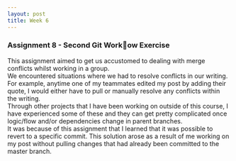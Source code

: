 ```yaml
---
layout: post
title: Week 6
---
```

### Assignment 8 - Second Git Work􏰂ow Exercise

This assignment aimed to get us accustomed to dealing with merge conflicts whilst working in a group.  
We encountered situations where we had to resolve conflicts in our writing.  
For example, anytime one of my teammates edited my post by adding their quote, I would either have to pull or manually resolve any conflicts within the writing.  
Through other projects that I have been working on outside of this course, I have experienced some of these and they can get pretty complicated once logic/flow and/or dependencies change in parent branches.  
It was because of this assignment that I learned that it was possible to revert to a specific commit. This solution arose as a result of me working on my post without pulling changes that had already been committed to the master branch.  